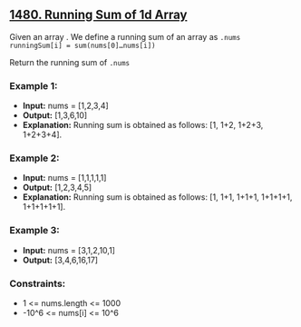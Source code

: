 ## [**1480. Running Sum of 1d Array**](https://leetcode.com/problems/running-sum-of-1d-array/)

Given an array . We define a running sum of an array as `.nums` `runningSum[i] = sum(nums[0]…nums[i])`

Return the running sum of `.nums`

### **Example 1:**

* **Input:** nums = [1,2,3,4]
* **Output:** [1,3,6,10]
* **Explanation:** Running sum is obtained as follows: [1, 1+2, 1+2+3, 1+2+3+4].

### **Example 2:**

* **Input:** nums = [1,1,1,1,1]
* **Output:** [1,2,3,4,5]
* **Explanation:** Running sum is obtained as follows: [1, 1+1, 1+1+1, 1+1+1+1, 1+1+1+1+1].

### **Example 3:**

* **Input:** nums = [3,1,2,10,1]
* **Output:** [3,4,6,16,17]
 

### **Constraints:**

* 1 <= nums.length <= 1000
* -10^6 <= nums[i] <= 10^6
